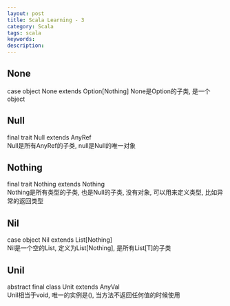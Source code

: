 ```yaml
---
layout: post
title: Scala Learning - 3
category: Scala
tags: scala
keywords:
description:
---
```


## None  

case object None extends Option[Nothing]
None是Option的子类, 是一个object  

## Null  

final trait Null extends AnyRef  
Null是所有AnyRef的子类, null是Null的唯一对象  

## Nothing  

final trait Nothing extends Nothing  
Nothing是所有类型的子类, 也是Null的子类, 没有对象, 可以用来定义类型, 比如异常的返回类型  

## Nil  

case object Nil extends List[Nothing]  
Nil是一个空的List, 定义为List[Nothing], 是所有List[T]的子类  

## Unil  

abstract final class Unit extends AnyVal  
Unil相当于void, 唯一的实例是(), 当方法不返回任何值的时候使用  

